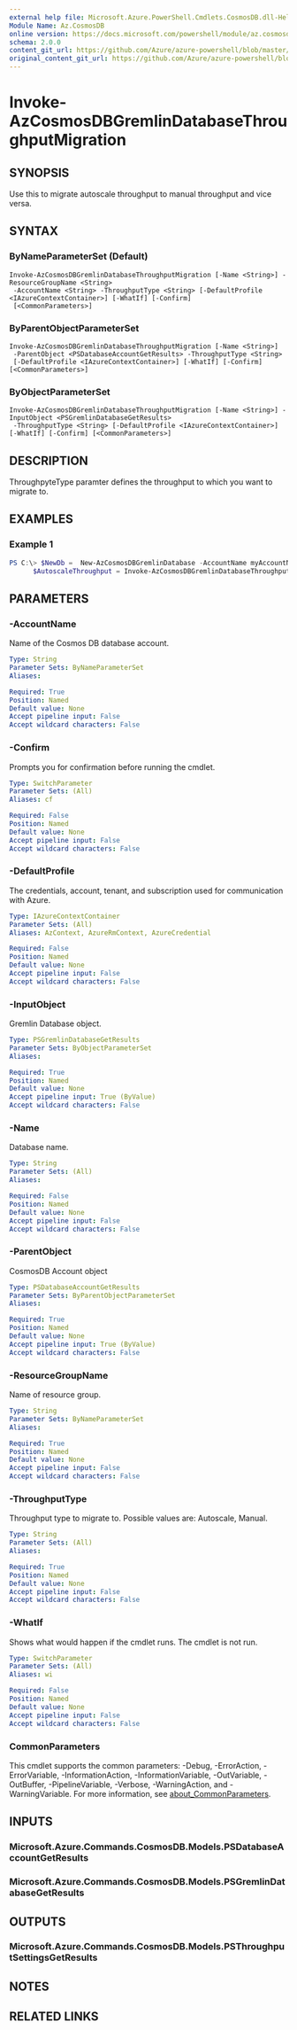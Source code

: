 ```yaml
---
external help file: Microsoft.Azure.PowerShell.Cmdlets.CosmosDB.dll-Help.xml
Module Name: Az.CosmosDB
online version: https://docs.microsoft.com/powershell/module/az.cosmosdb/invoke-azcosmosdbgremlindatabasethroughputmigration
schema: 2.0.0
content_git_url: https://github.com/Azure/azure-powershell/blob/master/src/CosmosDB/CosmosDB/help/Invoke-AzCosmosDBGremlinDatabaseThroughputMigration.md
original_content_git_url: https://github.com/Azure/azure-powershell/blob/master/src/CosmosDB/CosmosDB/help/Invoke-AzCosmosDBGremlinDatabaseThroughputMigration.md
---
```


# Invoke-AzCosmosDBGremlinDatabaseThroughputMigration

## SYNOPSIS
Use this to migrate autoscale throughput to manual throughput and vice versa.

## SYNTAX

### ByNameParameterSet (Default)
```
Invoke-AzCosmosDBGremlinDatabaseThroughputMigration [-Name <String>] -ResourceGroupName <String>
 -AccountName <String> -ThroughputType <String> [-DefaultProfile <IAzureContextContainer>] [-WhatIf] [-Confirm]
 [<CommonParameters>]
```

### ByParentObjectParameterSet
```
Invoke-AzCosmosDBGremlinDatabaseThroughputMigration [-Name <String>]
 -ParentObject <PSDatabaseAccountGetResults> -ThroughputType <String>
 [-DefaultProfile <IAzureContextContainer>] [-WhatIf] [-Confirm] [<CommonParameters>]
```

### ByObjectParameterSet
```
Invoke-AzCosmosDBGremlinDatabaseThroughputMigration [-Name <String>] -InputObject <PSGremlinDatabaseGetResults>
 -ThroughputType <String> [-DefaultProfile <IAzureContextContainer>] [-WhatIf] [-Confirm] [<CommonParameters>]
```

## DESCRIPTION
ThroughpyteType paramter defines the throughput to which you want to migrate to.

## EXAMPLES

### Example 1
```powershell
PS C:\> $NewDb =  New-AzCosmosDBGremlinDatabase -AccountName myAccountName -ResourceGroupName myRgName -Name myDbName -Throughput  700
      $AutoscaleThroughput = Invoke-AzCosmosDBGremlinDatabaseThroughputMigration -InputObject $NewDb -ThroughputType Autoscale
```

## PARAMETERS

### -AccountName
Name of the Cosmos DB database account.

```yaml
Type: String
Parameter Sets: ByNameParameterSet
Aliases:

Required: True
Position: Named
Default value: None
Accept pipeline input: False
Accept wildcard characters: False
```

### -Confirm
Prompts you for confirmation before running the cmdlet.

```yaml
Type: SwitchParameter
Parameter Sets: (All)
Aliases: cf

Required: False
Position: Named
Default value: None
Accept pipeline input: False
Accept wildcard characters: False
```

### -DefaultProfile
The credentials, account, tenant, and subscription used for communication with Azure.

```yaml
Type: IAzureContextContainer
Parameter Sets: (All)
Aliases: AzContext, AzureRmContext, AzureCredential

Required: False
Position: Named
Default value: None
Accept pipeline input: False
Accept wildcard characters: False
```

### -InputObject
Gremlin Database object.

```yaml
Type: PSGremlinDatabaseGetResults
Parameter Sets: ByObjectParameterSet
Aliases:

Required: True
Position: Named
Default value: None
Accept pipeline input: True (ByValue)
Accept wildcard characters: False
```

### -Name
Database name.

```yaml
Type: String
Parameter Sets: (All)
Aliases:

Required: False
Position: Named
Default value: None
Accept pipeline input: False
Accept wildcard characters: False
```

### -ParentObject
CosmosDB Account object

```yaml
Type: PSDatabaseAccountGetResults
Parameter Sets: ByParentObjectParameterSet
Aliases:

Required: True
Position: Named
Default value: None
Accept pipeline input: True (ByValue)
Accept wildcard characters: False
```

### -ResourceGroupName
Name of resource group.

```yaml
Type: String
Parameter Sets: ByNameParameterSet
Aliases:

Required: True
Position: Named
Default value: None
Accept pipeline input: False
Accept wildcard characters: False
```

### -ThroughputType
Throughput type to migrate to.
Possible values are: Autoscale, Manual.

```yaml
Type: String
Parameter Sets: (All)
Aliases:

Required: True
Position: Named
Default value: None
Accept pipeline input: False
Accept wildcard characters: False
```

### -WhatIf
Shows what would happen if the cmdlet runs.
The cmdlet is not run.

```yaml
Type: SwitchParameter
Parameter Sets: (All)
Aliases: wi

Required: False
Position: Named
Default value: None
Accept pipeline input: False
Accept wildcard characters: False
```

### CommonParameters
This cmdlet supports the common parameters: -Debug, -ErrorAction, -ErrorVariable, -InformationAction, -InformationVariable, -OutVariable, -OutBuffer, -PipelineVariable, -Verbose, -WarningAction, and -WarningVariable. For more information, see [about_CommonParameters](http://go.microsoft.com/fwlink/?LinkID=113216).

## INPUTS

### Microsoft.Azure.Commands.CosmosDB.Models.PSDatabaseAccountGetResults

### Microsoft.Azure.Commands.CosmosDB.Models.PSGremlinDatabaseGetResults

## OUTPUTS

### Microsoft.Azure.Commands.CosmosDB.Models.PSThroughputSettingsGetResults

## NOTES

## RELATED LINKS
